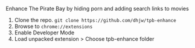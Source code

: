 Enhance The Pirate Bay by hiding porn and adding search links to movies

1. Clone the repo. `git clone https://github.com/dhjw/tpb-enhance`
2. Browse to `chrome://extensions`
3. Enable Developer Mode
4. Load unpacked extension > Choose tpb-enhance folder